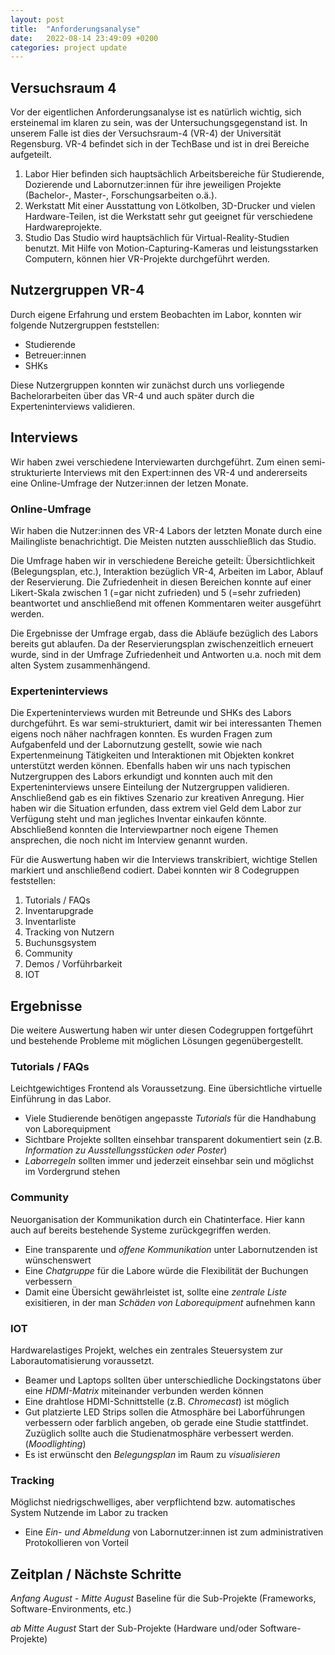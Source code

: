 ```yaml
---
layout: post
title:  "Anforderungsanalyse"
date:   2022-08-14 23:49:09 +0200
categories: project update
---
```

## Versuchsraum 4

Vor der eigentlichen Anforderungsanalyse ist es natürlich wichtig, sich ersteinemal im klaren zu sein, was der Untersuchungsgegenstand ist. In unserem Falle ist dies der Versuchsraum-4 (VR-4) der Universität Regensburg.
VR-4 befindet sich in der TechBase und ist in drei Bereiche aufgeteilt.
1. Labor
Hier befinden sich hauptsächlich Arbeitsbereiche für Studierende, Dozierende und Labornutzer:innen für ihre jeweiligen Projekte (Bachelor-, Master-, Forschungsarbeiten o.ä.).
2. Werkstatt
Mit einer Ausstattung von Lötkolben, 3D-Drucker und vielen Hardware-Teilen, ist die Werkstatt sehr gut geeignet für verschiedene Hardwareprojekte.
3. Studio
Das Studio wird hauptsächlich für Virtual-Reality-Studien benutzt. Mit Hilfe von Motion-Capturing-Kameras und leistungsstarken Computern, können hier VR-Projekte durchgeführt werden.

## Nutzergruppen VR-4

Durch eigene Erfahrung und erstem Beobachten im Labor, konnten wir folgende Nutzergruppen feststellen:
- Studierende
- Betreuer:innen
- SHKs

Diese Nutzergruppen konnten wir zunächst durch uns vorliegende Bachelorarbeiten über das VR-4 und auch später durch die Experteninterviews validieren.

## Interviews
 
Wir haben zwei verschiedene Interviewarten durchgeführt. Zum einen semi-strukturierte Interviews mit den Expert:innen des VR-4 und andererseits eine Online-Umfrage der Nutzer:innen der letzen Monate. 

### Online-Umfrage

Wir haben die Nutzer:innen des VR-4 Labors der letzten Monate durch eine Mailingliste benachrichtigt. Die Meisten nutzten ausschließlich das Studio. 

Die Umfrage haben wir in verschiedene Bereiche geteilt: Übersichtlichkeit (Belegungsplan, etc.), Interaktion bezüglich VR-4, Arbeiten im Labor, Ablauf der Reservierung.
Die Zufriedenheit in diesen Bereichen konnte auf einer Likert-Skala zwischen 1 (=gar nicht zufrieden) und 5 (=sehr zufrieden) beantwortet und anschließend mit offenen Kommentaren weiter ausgeführt werden.

Die Ergebnisse der Umfrage ergab, dass die Abläufe bezüglich des Labors bereits gut ablaufen. Da der Reservierungsplan zwischenzeitlich erneuert wurde, sind in der Umfrage Zufriedenheit und Antworten u.a. noch mit dem alten System zusammenhängend.

### Experteninterviews

Die Experteninterviews wurden mit Betreunde und SHKs des Labors durchgeführt. Es war semi-strukturiert, damit wir bei interessanten Themen eigens noch näher nachfragen konnten.
Es wurden Fragen zum Aufgabenfeld und der Labornutzung gestellt, sowie wie nach Expertenmeinung Tätigkeiten und Interaktionen mit Objekten konkret unterstützt werden können.
Ebenfalls haben wir uns nach typischen Nutzergruppen des Labors erkundigt und konnten auch mit den Experteninterviews unsere Einteilung der Nutzergruppen validieren.
Anschließend gab es ein fiktives Szenario zur kreativen Anregung. Hier haben wir die Situation erfunden, dass extrem viel Geld dem Labor zur Verfügung steht und man jegliches Inventar einkaufen könnte.
Abschließend konnten die Interviewpartner noch eigene Themen ansprechen, die noch nicht im Interview genannt wurden.

Für die Auswertung haben wir die Interviews transkribiert, wichtige Stellen markiert und anschließend codiert. 
Dabei konnten wir 8 Codegruppen feststellen:
1. Tutorials / FAQs
2. Inventarupgrade
3. Inventarliste
4. Tracking von Nutzern
5. Buchunsgsystem
6. Community
7. Demos / Vorführbarkeit
8. IOT

## Ergebnisse

Die weitere Auswertung haben wir unter diesen Codegruppen fortgeführt und bestehende Probleme mit möglichen Lösungen gegenübergestellt.

### Tutorials / FAQs
Leichtgewichtiges Frontend als Voraussetzung. Eine übersichtliche virtuelle Einführung in das Labor.

- Viele Studierende benötigen angepasste *Tutorials* für die Handhabung von Laborequipment
- Sichtbare Projekte sollten einsehbar transparent dokumentiert sein (z.B. *Information zu Ausstellungsstücken oder Poster*)
- *Laborregeln* sollten immer und jederzeit einsehbar sein und möglichst im Vordergrund stehen

### Community
Neuorganisation der Kommunikation durch ein Chatinterface. Hier kann auch auf bereits bestehende Systeme zurückgegriffen werden.

- Eine transparente und *offene Kommunikation* unter Labornutzenden ist wünschenswert
- Eine *Chatgruppe* für die Labore würde die Flexibilität der Buchungen verbessern
- Damit eine Übersicht gewährleistet ist, sollte eine *zentrale Liste* exisitieren, in der man *Schäden von Laborequipment* aufnehmen kann

### IOT
Hardwarelastiges Projekt, welches ein zentrales Steuersystem zur Laborautomatisierung voraussetzt.

- Beamer und Laptops sollten über unterschiedliche Dockingstatons über eine *HDMI-Matrix* miteinander verbunden werden können
- Eine drahtlose HDMI-Schnittstelle (z.B. *Chromecast*) ist möglich
- Gut platzierte LED Strips sollen die Atmosphäre bei Laborführungen verbessern oder farblich angeben, ob gerade eine Studie stattfindet. Zuzüglich sollte auch die Studienatmosphäre verbessert werden. (*Moodlighting*)
- Es ist erwünscht den *Belegungsplan* im Raum zu *visualisieren*

### Tracking
Möglichst niedrigschwelliges, aber verpflichtend bzw. automatisches System Nutzende im Labor zu tracken

- Eine *Ein- und Abmeldung* von Labornutzer:innen ist zum administrativen Protokollieren von Vorteil


## Zeitplan / Nächste Schritte

*Anfang August - Mitte August*
Baseline für die Sub-Projekte (Frameworks, Software-Environments, etc.)

*ab Mitte August*
Start der Sub-Projekte (Hardware und/oder Software-Projekte)
